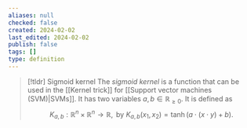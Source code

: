 ```yaml
---
aliases: null
checked: false
created: 2024-02-02
last_edited: 2024-02-02
publish: false
tags: []
type: definition
---
```

>[!tldr] Sigmoid kernel
>The *sigmoid kernel* is a function that can be used in the [[Kernel trick]] for [[Support vector machines (SVM)|SVMs]]. It has two variables $a, b \in \mathbb{R}_{\geq 0}$. It is defined as
>$$K_{a,b}: \mathbb{R}^n \times \mathbb{R}^n \rightarrow \mathbb{R}, \mbox{ by } K_{a,b}(x_1, x_2) = \tanh(a \cdot (x \cdot y) + b).$$

